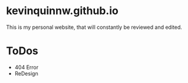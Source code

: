 # kevinquinnw.github.io
This is my personal website, that will constantly be reviewed and edited.

# ToDos

- 404 Error
- ReDesign
